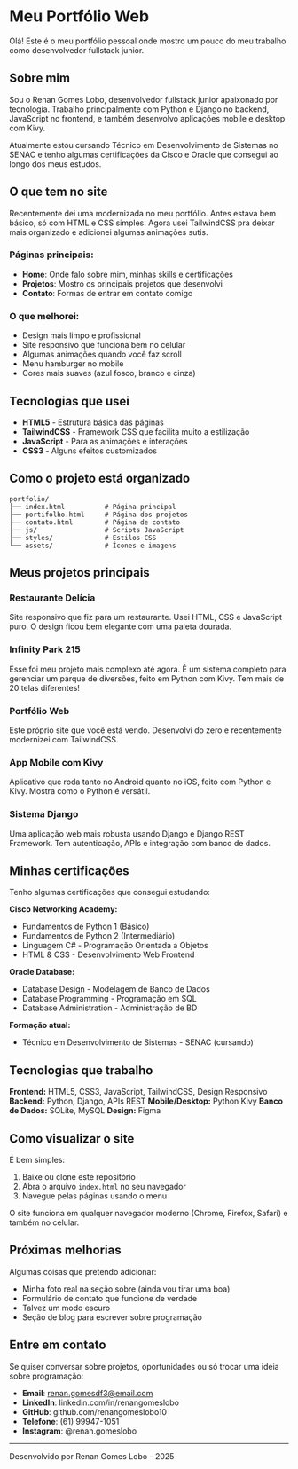 # Meu Portfólio Web

Olá! Este é o meu portfólio pessoal onde mostro um pouco do meu trabalho como desenvolvedor fullstack junior.

## Sobre mim

Sou o Renan Gomes Lobo, desenvolvedor fullstack junior apaixonado por tecnologia. Trabalho principalmente com Python e Django no backend, JavaScript no frontend, e também desenvolvo aplicações mobile e desktop com Kivy. 

Atualmente estou cursando Técnico em Desenvolvimento de Sistemas no SENAC e tenho algumas certificações da Cisco e Oracle que consegui ao longo dos meus estudos.

## O que tem no site

Recentemente dei uma modernizada no meu portfólio. Antes estava bem básico, só com HTML e CSS simples. Agora usei TailwindCSS pra deixar mais organizado e adicionei algumas animações sutis.

### Páginas principais:
- **Home**: Onde falo sobre mim, minhas skills e certificações
- **Projetos**: Mostro os principais projetos que desenvolvi
- **Contato**: Formas de entrar em contato comigo

### O que melhorei:
- Design mais limpo e profissional
- Site responsivo que funciona bem no celular
- Algumas animações quando você faz scroll
- Menu hamburger no mobile
- Cores mais suaves (azul fosco, branco e cinza)

## Tecnologias que usei

- **HTML5** - Estrutura básica das páginas
- **TailwindCSS** - Framework CSS que facilita muito a estilização
- **JavaScript** - Para as animações e interações
- **CSS3** - Alguns efeitos customizados

## Como o projeto está organizado

```
portfolio/
├── index.html          # Página principal
├── portifolho.html     # Página dos projetos
├── contato.html        # Página de contato
├── js/                 # Scripts JavaScript
├── styles/             # Estilos CSS
└── assets/             # Ícones e imagens
```

## Meus projetos principais

### Restaurante Delícia
Site responsivo que fiz para um restaurante. Usei HTML, CSS e JavaScript puro. O design ficou bem elegante com uma paleta dourada.

### Infinity Park 215
Esse foi meu projeto mais complexo até agora. É um sistema completo para gerenciar um parque de diversões, feito em Python com Kivy. Tem mais de 20 telas diferentes!

### Portfólio Web
Este próprio site que você está vendo. Desenvolvi do zero e recentemente modernizei com TailwindCSS.

### App Mobile com Kivy
Aplicativo que roda tanto no Android quanto no iOS, feito com Python e Kivy. Mostra como o Python é versátil.

### Sistema Django
Uma aplicação web mais robusta usando Django e Django REST Framework. Tem autenticação, APIs e integração com banco de dados.

## Minhas certificações

Tenho algumas certificações que consegui estudando:

**Cisco Networking Academy:**
- Fundamentos de Python 1 (Básico)
- Fundamentos de Python 2 (Intermediário)
- Linguagem C# - Programação Orientada a Objetos
- HTML & CSS - Desenvolvimento Web Frontend

**Oracle Database:**
- Database Design - Modelagem de Banco de Dados
- Database Programming - Programação em SQL
- Database Administration - Administração de BD

**Formação atual:**
- Técnico em Desenvolvimento de Sistemas - SENAC (cursando)

## Tecnologias que trabalho

**Frontend:** HTML5, CSS3, JavaScript, TailwindCSS, Design Responsivo
**Backend:** Python, Django, APIs REST
**Mobile/Desktop:** Python Kivy
**Banco de Dados:** SQLite, MySQL
**Design:** Figma

## Como visualizar o site

É bem simples:

1. Baixe ou clone este repositório
2. Abra o arquivo `index.html` no seu navegador
3. Navegue pelas páginas usando o menu

O site funciona em qualquer navegador moderno (Chrome, Firefox, Safari) e também no celular.

## Próximas melhorias

Algumas coisas que pretendo adicionar:

- Minha foto real na seção sobre (ainda vou tirar uma boa)
- Formulário de contato que funcione de verdade
- Talvez um modo escuro
- Seção de blog para escrever sobre programação

## Entre em contato

Se quiser conversar sobre projetos, oportunidades ou só trocar uma ideia sobre programação:

- **Email**: renan.gomesdf3@email.com
- **LinkedIn**: linkedin.com/in/renangomeslobo
- **GitHub**: github.com/renangomeslobo10
- **Telefone**: (61) 99947-1051
- **Instagram**: @renan.gomeslobo

---

Desenvolvido por Renan Gomes Lobo - 2025